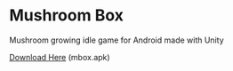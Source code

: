 # Mushroom Box
Mushroom growing idle game for Android made with Unity

<a href="https://github.com/djustice/mushroombox/blob/main/mbox.apk">Download Here</a> (mbox.apk)

